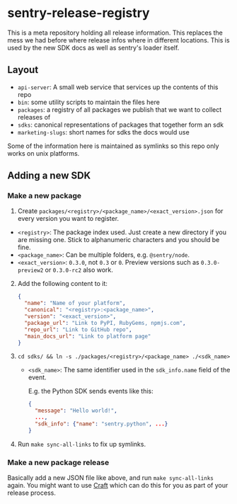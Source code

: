 # sentry-release-registry

This is a meta repository holding all release information.  This replaces the mess
we had before where release infos where in different locations.  This is used by
the new SDK docs as well as sentry's loader itself.

## Layout

* `api-server`: A small web service that services up the contents of this repo
* `bin`: some utility scripts to maintain the files here
* `packages`: a registry of all packages we publish that we want to collect releases of
* `sdks`: canonical representations of packages that together form an sdk
* `marketing-slugs`: short names for sdks the docs would use

Some of the information here is maintained as symlinks so this repo only works on
unix platforms.

## Adding a new SDK

### Make a new package

1. Create `packages/<registry>/<package_name>/<exact_version>.json` for every version you want to register.

  * `<registry>`: The package index used. Just create a new directory if you are missing one. Stick to alphanumeric characters and you should be fine.
  * `<package_name>`: Can be multiple folders, e.g. `@sentry/node`.
  * `<exact_version>`: `0.3.0`, not `0.3` or `0`. Preview versions such as `0.3.0-preview2` or `0.3.0-rc2` also work.

2. Add the following content to it:

   ```json
   {
     "name": "Name of your platform",
     "canonical": "<registry>:<package_name>",
     "version": "<exact_version>",
     "package_url": "Link to PyPI, RubyGems, npmjs.com",
     "repo_url": "Link to GitHub repo",
     "main_docs_url": "Link to platform page"
   }
   ```

3. `cd sdks/ && ln -s ./packages/<registry>/<package_name> ./<sdk_name>`

   * `<sdk_name>`: The same identifier used in the `sdk_info.name` field of the event.

     E.g. the Python SDK sends events like this:

     ```json
     {
       "message": "Hello world!",
       ...,
       "sdk_info": {"name": "sentry.python", ...}
     }
     ```

4. Run `make sync-all-links` to fix up symlinks.

### Make a new package release

Basically add a new JSON file like above, and run `make sync-all-links` again. You might want to use [Craft](https://github.com/getsentry/craft) which can do this for you as part of your release process.
